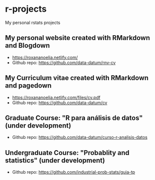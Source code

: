 # r-projects
My personal rstats projects

## My personal website created with RMarkdown and Blogdown 
- https://roxananoelia.netlify.com/
- Github repo: https://github.com/data-datum/rnv-cv

## My Curriculum vitae created with RMarkdown and pagedown
- https://roxananoelia.netlify.com/files/cv.pdf
- Github repo: https://github.com/data-datum/cv

## Graduate Course: "R para análisis de datos" (under development)
- Github repo: https://github.com/data-datum/curso-r-analisis-datos

## Undergraduate Course: "Probablity and statistics" (under development)
- Github repo: https://github.com/industrial-prob-stats/guia-tp



